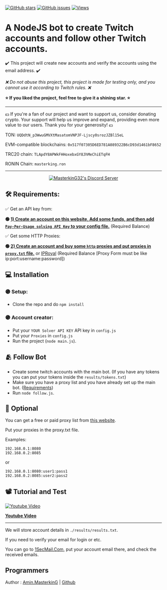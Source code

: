 [![GitHub stars](https://img.shields.io/github/stars/masterking32/twitch-account-creator.svg)](https://github.com/masterking32/twitch-account-creator/stargazers)
[![GitHub issues](https://img.shields.io/github/issues/masterking32/twitch-account-creator.svg)](https://github.com/masterking32/twitch-account-creator/issues)
[![Views](https://gpvc.arturio.dev/masterking32twitchaccountcreator)](https://masterking32.com)

# A NodeJS bot to create Twitch accounts and follow other Twitch accounts.

✔️ This project will create new accounts and verify the accounts using the email address. ✔️

*❌ Do not abuse this project, this project is made for testing only, and you cannot use it according to Twitch rules. ❌*

**⭐ If you liked the project, feel free to give it a shining star. ⭐**

<hr>

💵 If you're a fan of our project and want to support us, consider donating crypto. Your support will help us improve and expand, providing even more value to our users. Thank you for your generosity! 💵  

TON:
`UQDdtN_p3WwuGMVXtMasatomVNPJF-Ljscy0srozJZBl15eL`

EVM-compatible blockchains:
`0x517f07305D6ED781A089322B6cD93d1461bF8652`

TRC20 chain:
`TLApdY8APWkFHHoxebxGY8JhMeChiETqFH`

RONIN Chain:
`masterking.ron`

<hr>
<p align="center">
  <a href="https://discord.gg/ydDk9xe" target="_blank">
    <img align="center" src="https://dcbadge.vercel.app/api/server/ydDk9xe" alt="MasterkinG32's Discord Server" />
  </a>
</p>

## 🛠️ Requirements:

✅ Get an API key from:

**🟢 [1) Create an account on this website, Add some funds, and then add `Pay-Per-Usage solving API Key` to your config file.](https://salamoonder.com)** (Required Balance)

✅ Get some HTTP Proxies:

**🟢 [2) Create an account and buy some `http` proxies and put proxies in `proxy.txt` file.](https://www.webshare.io/?referral_code=2ghmowzxmc26)** or [IPRoyal](https://iproyal.com/?r=128279) (Required Balance [Proxy Form must be like ip:port:username:password])

## 💻 Installation

### 🟣 Setup:
- Clone the repo and do `npm install`

### 🟣 Account creator:
- Put your `YOUR Solver API KEY` API key in `config.js`
- Put your `Proxies` in `config.js`
- Run the project (`node main.js`).

## 🫂 Follow Bot

- Create some twitch accounts with the main bot. (If you have any tokens you can put your tokens inside the `results/tokens.txt`)
- Make sure you have a proxy list and you have already set up the main bot. ([Requirements](https://github.com/masterking32/twitch-account-creator#%EF%B8%8F-requirements))
- Run `node follow.js`.

## 🔧 Optional

You can get a free or paid proxy list from [this website](https://www.webshare.io/?referral_code=2ghmowzxmc26).

Put your proxies in the proxy.txt file.

Examples:

```
192.168.0.1:8080
192.168.0.2:8085
```
or

```
192.168.0.1:8080:user1:pass1
192.168.0.2:8085:user2:pass2
```

## 📽️ Tutorial and Test

<a href="https://youtu.be/Qi2NqoZbxRA">
  <img align="center" src="https://raw.githubusercontent.com/masterking32/twitch-account-creator/main/hqdefault.jpg" alt="Youtube Video" />
</a>


**[Youtube Video](https://www.youtube.com/watch?v=fC2KgnYoETw)**

---

We will store account details in `./results/results.txt`.

If you need to verify your email for login or etc.

You can go to [1SecMail.Com](https://www.1secmail.com), put your account email there, and check the received emails.

## Programmers

Author : [Amin.MasterkinG](https://masterking32.com) | [Github](https://github.com/masterking32)











